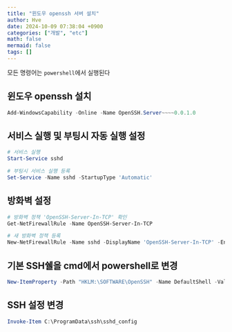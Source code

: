 ```yaml
---
title: "윈도우 openssh 서버 설치"
author: Hve
date: 2024-10-09 07:38:04 +0900
categories: ["개발", "etc"]
math: false
mermaid: false
tags: []
---
```


모든 명령어는 `powershell`에서 실행된다

## 윈도우 openssh 설치

```powershell
Add-WindowsCapability -Online -Name OpenSSH.Server~~~~0.0.1.0
```

## 서비스 실행 및 부팅시 자동 실행 설정

```powershell
# 서비스 실행
Start-Service sshd

# 부팅시 서비스 실행 등록
Set-Service -Name sshd -StartupType 'Automatic'
```

## 방화벽 설정

```powershell
# 방화벽 정책 'OpenSSH-Server-In-TCP' 확인
Get-NetFirewallRule -Name OpenSSH-Server-In-TCP

# 새 방화벽 정책 등록
New-NetFirewallRule -Name sshd -DisplayName 'OpenSSH-Server-In-TCP' -Enabled True -Direction Inbound -Protocol TCP -Action Allow -LocalPort 22
```

## 기본 SSH쉘을 cmd에서 powershell로 변경

```powershell
New-ItemProperty -Path "HKLM:\SOFTWARE\OpenSSH" -Name DefaultShell -Value "C:\Windows\System32\WindowsPowerShell\v1.0\powershell.exe" -PropertyType String -Force
```

## SSH 설정 변경

```powershell
Invoke-Item C:\ProgramData\ssh\sshd_config
```